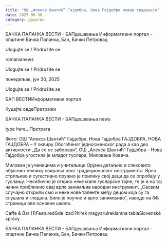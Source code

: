 ```yaml
---
title: "ОШ „Алекса Шантић“ Гајдобра, Нова Гајдобра чувар традиције"
date: 2025-06-30
category: Друштво
---
```


БАЧКА ПАЛАНКА ВЕСТИ - БАПдешавања Информативни портал - општине Бачка Паланка, Бач, Бачки Петровац

Ulogujte se / Pridružite se

romanianews

Ulogujte se / Pridružite se

понедељак, јун 30, 2025

Ulogujte se / Pridružite se

БАП ВЕСТИИнформативни портал

Куцајте овдеПретражи

БАЧКА ПАЛАНКА ВЕСТИ - БАПдешавања news

type here...Претрага

Фото: ОШ "Алекса Шантић" Гајдобра, Нова Гајдобра
            ГАЈДОБРА, НОВА ГАЈДОБРА – У оквиру Обогаћеног једносменског рада а као део активности „Да се не заборави“, ОШ „Алекса Шантић“ Гајдобра – Нова Гајдобра угостила је младог гуслара, Милована Ковача.

Милован је ученицима и учитељици Орјани детаљно и сликовито објаснио технику свирања овог традиционалног инструмента. Врло стрпљиво и сугестивно пружио је прилику свој деци да се опробају у гуслању. Несебично је открио неке мале гусларске тајне, те је и на тај начин приближио овај врло занимљив народни инструмент.
„Сасвим случајно открили смо и неке нове таленте међу децом која су га слушала и гледала. Било је поучно и врло занимљиво“, наводе на ФБ страници ове основне школе.

Caffe & Bar (1)FeaturedGde izaći?hírek magyarulreklamna tablaSlovenské správy

БАЧКА ПАЛАНКА ВЕСТИ - БАПдешавања Информативни портал - општине Бачка Паланка, Бач, Бачки Петровац
